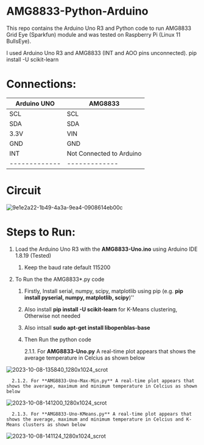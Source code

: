 # AMG8833-Python-Arduino
This repo contains the Arduino Uno R3 and Python code to run AMG8833 Grid Eye (Sparkfun) module and was tested on Raspberry Pi (Linux 11 BullsEye).

I used Arduino Uno R3 and AMG8833 (INT and AOO pins unconnected).
pip install -U scikit-learn
# Connections:

| Arduino UNO  | AMG8833 |
| ------------- | ------------- |
| SCL  | SCL  |
| SDA  | SDA  |
| 3.3V  | VIN  |
| GND  | GND  |
|  INT |  Not Connected to Arduino  |
| ------------- | ------------- |

# Circuit

![9e1e2a22-1b49-4a3a-9ea4-0908614eb00c](https://github.com/ParthaPRay/AMG8833-Python/assets/1689639/23b41cdb-b446-42fd-96dd-32efbd7e6ec3)



# Steps to Run:
1. Load the Arduino Uno R3 with the **AMG8833-Uno.ino** using Arduino IDE 1.8.19 (Tested)
   1. Keep the baud rate default 115200
 
2. To Run the the AMG8833*.py code
   1. Firstly, Install serial, numpy, scipy, matplotlib using pip (e.g. **pip install pyserial, numpy, matplotlib, scipy**)''
   2. Also install **pip install -U scikit-learn** for K-Means clustering, Otherwise not needed
   3. Also intsall **sudo apt-get install libopenblas-base**
   4. Then Run the python code

      
      2.1.1. For **AMG8833-Uno.py** A real-time plot appears that shows the average temperature in Celcius as shown below

![2023-10-08-135840_1280x1024_scrot](https://github.com/ParthaPRay/AMG8833-Python/assets/1689639/b8c2d3e3-0b3c-49d0-a60f-e754b5a21ead)


      2.1.2. For **AMG8833-Uno-Max-Min.py** A real-time plot appears that shows the average, maximum and minimum temperature in Celcius as shown below

![2023-10-08-141200_1280x1024_scrot](https://github.com/ParthaPRay/AMG8833-Python/assets/1689639/44d1ca93-bea6-45e6-8148-05989467cf01)



      2.1.3. For **AMG8833-Uno-KMeans.py** A real-time plot appears that shows the average, maximum and minimum temperature in Celcius and K-Means clusters as shown below

![2023-10-08-141124_1280x1024_scrot](https://github.com/ParthaPRay/AMG8833-Python/assets/1689639/7170def0-8474-4d7d-b186-a0b6051d8314)







